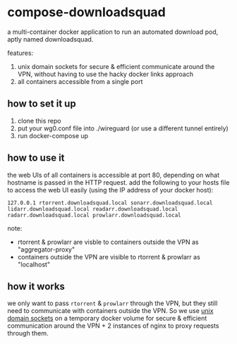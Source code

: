 # compose-downloadsquad

a multi-container docker application to run an automated download pod, aptly named downloadsquad.

features:
1. unix domain sockets for secure & efficient communicate around the VPN, without having to use the hacky docker links approach
1. all containers accessible from a single port

## how to set it up
1. clone this repo
1. put your wg0.conf file into ./wireguard (or use a different tunnel entirely)
1. run docker-compose up

## how to use it
the web UIs of all containers is accessible at port 80, depending on what hostname is passed in the HTTP request.
add the following to your hosts file to access the web UI easily (using the IP address of your docker host):
```
127.0.0.1 rtorrent.downloadsquad.local sonarr.downloadsquad.local lidarr.downloadsquad.local readarr.downloadsquad.local radarr.downloadsquad.local prowlarr.downloadsquad.local 
```

note:
* rtorrent & prowlarr are visble to containers outside the VPN as "aggregator-proxy"
* containers outside the VPN are visible to rtorrent & prowlarr as "localhost"

## how it works
we only want to pass `rtorrent` & `prowlarr` through the VPN, but they still need to communicate with containers outside the VPN. So we use [unix domain sockets](https://en.wikipedia.org/wiki/Unix_domain_socket) on a temporary docker volume for secure & efficient communication around the VPN + 2 instances of nginx to proxy requests through them.
